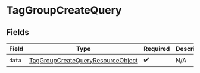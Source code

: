 # TagGroupCreateQuery


## Fields

| Field                                                                                             | Type                                                                                              | Required                                                                                          | Description                                                                                       |
| ------------------------------------------------------------------------------------------------- | ------------------------------------------------------------------------------------------------- | ------------------------------------------------------------------------------------------------- | ------------------------------------------------------------------------------------------------- |
| `data`                                                                                            | [TagGroupCreateQueryResourceObject](../../models/components/TagGroupCreateQueryResourceObject.md) | :heavy_check_mark:                                                                                | N/A                                                                                               |